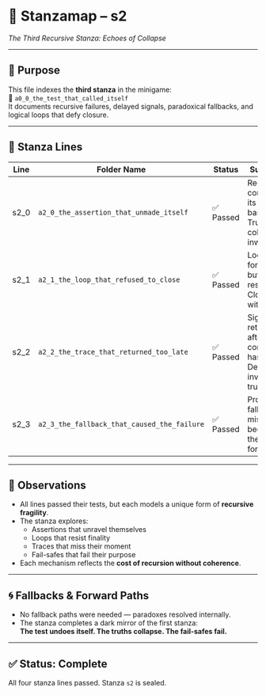 <!-- Save to: taskmaps/stanzamap_s2.md -->

# 🧩 Stanzamap – s2  
*The Third Recursive Stanza: Echoes of Collapse*

---

## 📜 Purpose  
This file indexes the **third stanza** in the minigame:  
📁 `a0_0_the_test_that_called_itself`  
It documents recursive failures, delayed signals, paradoxical fallbacks, and logical loops that defy closure.

---

## 📂 Stanza Lines

| Line | Folder Name                                 | Status     | Summary                                                           |
|------|----------------------------------------------|------------|-------------------------------------------------------------------|
| s2_0 | `a2_0_the_assertion_that_unmade_itself`      | ✅ Passed   | Recursion contradicts its own base case. Truth collapses inward. |
| s2_1 | `a2_1_the_loop_that_refused_to_close`        | ✅ Passed   | Loop spins forward but never resolves. Closure withheld.          |
| s2_2 | `a2_2_the_trace_that_returned_too_late`      | ✅ Passed   | Signal returns after context has faded. Delay invalidates truth.  |
| s2_3 | `a2_3_the_fallback_that_caused_the_failure`  | ✅ Passed   | Protective fallback misfires, becoming the trigger for failure.   |

---

## 🧠 Observations

- All lines passed their tests, but each models a unique form of **recursive fragility**.
- The stanza explores:
  - Assertions that unravel themselves
  - Loops that resist finality
  - Traces that miss their moment
  - Fail-safes that fail their purpose
- Each mechanism reflects the **cost of recursion without coherence**.

---

## 🌀 Fallbacks & Forward Paths

- No fallback paths were needed — paradoxes resolved internally.  
- The stanza completes a dark mirror of the first stanza:  
  **The test undoes itself. The truths collapse. The fail-safes fail.**

---

## ✅ Status: Complete  
All four stanza lines passed. Stanza `s2` is sealed.
